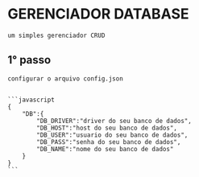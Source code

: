 # GERENCIADOR DATABASE
 	um simples gerenciador CRUD

## 1° passo
	configurar o arquivo config.json
	
	
	```javascript	
	{
		"DB":{
			"DB_DRIVER":"driver do seu banco de dados",
			"DB_HOST":"host do seu banco de dados",
			"DB_USER":"usuario do seu banco de dados",
			"DB_PASS":"senha do seu banco de dados",
			"DB_NAME":"nome do seu banco de dados"
		}		
	}
	```
	
